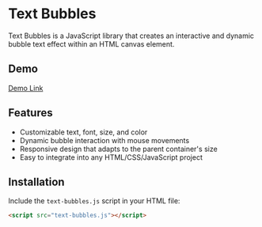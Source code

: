 # Text Bubbles

Text Bubbles is a JavaScript library that creates an interactive and dynamic bubble text effect within an HTML canvas element.


## Demo

[Demo Link](https://text-bubbles.netlify.app/)

## Features

- Customizable text, font, size, and color
- Dynamic bubble interaction with mouse movements
- Responsive design that adapts to the parent container's size
- Easy to integrate into any HTML/CSS/JavaScript project

## Installation

Include the `text-bubbles.js` script in your HTML file:

```html
<script src="text-bubbles.js"></script>

